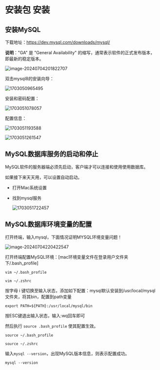 # 安装包 安装

## 安装MySQL

下载地址：https://dev.mysql.com/downloads/mysql/

**说明**："GA" 是 "General Availability" 的缩写，通常表示软件的正式发布版本，即最新的稳定版本。

![image-20240704201822707](https://cdn.jsdelivr.net/gh/letengzz/tc2/img/202407042245456.png)

双击mysql8的安装向导：

![1703050965495](https://cdn.jsdelivr.net/gh/letengzz/tc2/img/202407042200639.png)

安装和密码配置：

![1703051078057](https://cdn.jsdelivr.net/gh/letengzz/tc2/img/202407042201603.png)

配置信息：

![1703051193588](https://cdn.jsdelivr.net/gh/letengzz/tc2/img/202407042201527.png)

![1703051261547](https://cdn.jsdelivr.net/gh/letengzz/tc2/img/202407042202121.png)

## MySQL数据库服务的启动和停止

MySQL软件的服务器端必须先启动，客户端才可以连接和使用使用数据库。

如果接下来天天用，可以设置自动启动。

* 打开Mac系统设置

* 找到mysql服务

  ![1703051722457](https://cdn.jsdelivr.net/gh/letengzz/tc2/img/202407042202272.png)

## MySQL数据库环境变量的配置

打开终端，输入mysql，下面情况证明MYSQL环境变量问题！

![image-20240704220422547](https://cdn.jsdelivr.net/gh/letengzz/tc2/img/202407042204138.png)

打开终端配置MySQL环境：[mac环境变量文件在登录用户文件夹下/.bash_profile]

```shell
vim ~/.bash_profile
```

```shell
vim ~/.zshrc
```

按字母 i 键切换至输入状态，添加如下配置：mysql默认安装到/usr/local/mysql文件夹，将其bin，配置到path变量

```shell
export PATH=${PATH}:/usr/local/mysql/bin
```

按ESC键退出输入状态，输入:wq回车即可

然后执行 `source .bash_profile` 使其配置生效。

```shell
source ~/.bash_profile
```

```shell
source ~/.zshrc
```

输入`mysql --version`，出现MySQL版本信息，则表示配置成功。

```shell
mysql --version
```

